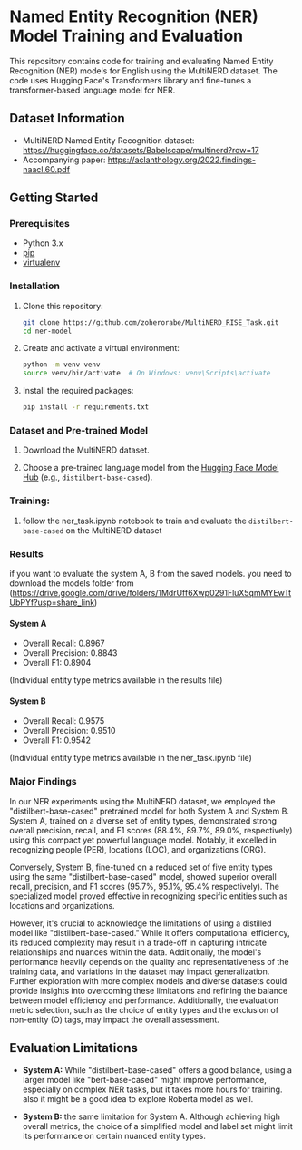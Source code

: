 # Named Entity Recognition (NER) Model Training and Evaluation

This repository contains code for training and evaluating Named Entity Recognition (NER) models for English using the MultiNERD dataset. The code uses Hugging Face's Transformers library and fine-tunes a transformer-based language model for NER.

## Dataset Information
- MultiNERD Named Entity Recognition dataset: https://huggingface.co/datasets/Babelscape/multinerd?row=17 
- Accompanying paper: https://aclanthology.org/2022.findings-naacl.60.pdf

## Getting Started

### Prerequisites

- Python 3.x
- [pip](https://pip.pypa.io/en/stable/installation/)
- [virtualenv](https://pypi.org/project/virtualenv/)

### Installation

1. Clone this repository:

    ```bash
    git clone https://github.com/zoherorabe/MultiNERD_RISE_Task.git
    cd ner-model
    ```

2. Create and activate a virtual environment:

    ```bash
    python -m venv venv
    source venv/bin/activate  # On Windows: venv\Scripts\activate
    ```

3. Install the required packages:

    ```bash
    pip install -r requirements.txt
    ```

### Dataset and Pre-trained Model

1. Download the MultiNERD dataset.

2. Choose a pre-trained language model from the [Hugging Face Model Hub](https://huggingface.co/models) (e.g., `distilbert-base-cased`).



### Training:
1. follow the ner_task.ipynb notebook to train and evaluate the `distilbert-base-cased` on the MultiNERD dataset


### Results

if you want to evaluate the system A, B from the saved models. you need to download the models folder from 
(https://drive.google.com/drive/folders/1MdrUff6Xwp0291FluX5qmMYEwTtUbPYf?usp=share_link)

#### System A

- Overall Recall: 0.8967
- Overall Precision: 0.8843
- Overall F1: 0.8904

(Individual entity type metrics available in the results file)

#### System B

- Overall Recall: 0.9575
- Overall Precision: 0.9510
- Overall F1: 0.9542

(Individual entity type metrics available in the ner_task.ipynb file) 

### Major Findings
In our NER experiments using the MultiNERD dataset, we employed the "distilbert-base-cased" pretrained model for both System A and System B. System A, trained on a diverse set of entity types, demonstrated strong overall precision, recall, and F1 scores (88.4%, 89.7%, 89.0%, respectively) using this compact yet powerful language model. Notably, it excelled in recognizing people (PER), locations (LOC), and organizations (ORG).

Conversely, System B, fine-tuned on a reduced set of five entity types using the same "distilbert-base-cased" model, showed superior overall recall, precision, and F1 scores (95.7%, 95.1%, 95.4% respectively). The specialized model proved effective in recognizing specific entities such as locations and organizations.

However, it's crucial to acknowledge the limitations of using a distilled model like "distilbert-base-cased." While it offers computational efficiency, its reduced complexity may result in a trade-off in capturing intricate relationships and nuances within the data. Additionally, the model's performance heavily depends on the quality and representativeness of the training data, and variations in the dataset may impact generalization. Further exploration with more complex models and diverse datasets could provide insights into overcoming these limitations and refining the balance between model efficiency and performance. Additionally, the evaluation metric selection, such as the choice of entity types and the exclusion of non-entity (O) tags, may impact the overall assessment. 

## Evaluation Limitations
- **System A:** While "distilbert-base-cased" offers a good balance, using a larger model like "bert-base-cased" might improve performance, especially on complex NER tasks, but it takes more hours for training. also it might be a good idea to explore Roberta model as well.

- **System B:** the same limitation for System A. Although achieving high overall metrics, the choice of a simplified model and label set might limit its performance on certain nuanced entity types.

